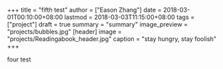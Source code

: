 +++
title = "fifth test"
author = ["Eason Zhang"]
date = 2018-03-01T00:10:00+08:00
lastmod = 2018-03-03T11:15:00+08:00
tags = ["project"]
draft = true
summary = "summary"
image_preview = "projects/bubbles.jpg"
[header]
  image = "projects/Readingabook_header.jpg"
  caption = "stay hungry, stay foolish"
+++

four test
